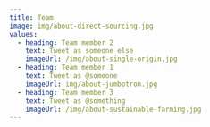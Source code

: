 ```yaml
---
title: Team
image: img/about-direct-sourcing.jpg
values:
  - heading: Team member 2
    text: Tweet as someone else
    imageUrl: /img/about-single-origin.jpg
  - heading: Team member 1
    text: Tweet as @someone
    imageUrl: img/about-jumbotron.jpg
  - heading: Team member 3
    text: Tweet as @something
    imageUrl: /img/about-sustainable-farming.jpg
---
```

